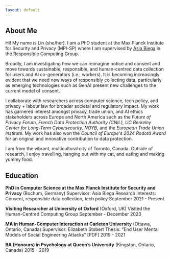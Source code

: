 ```yaml
---
layout: default
---
```


## About Me

Hi! My name is Lin (she/her). I am a PhD student at the Max Planck Institute for Security and Privacy (MPI-SP) where I am supervised by [Asia Biega](https://asiabiega.github.io/) in the Responsible Computing Group. 

Broadly, I am investigating how we can reimagine notice and consent and move towards sustainable, responsible, and human-centred data collection for users and AI co-generators (i.e., workers). It is becoming increasingly evident that we need new ways of responsibly collecting data, particularly as emerging technologies such as GenAI present new challenges to the current model of consent. 

I collaborate with researchers across computer science, tech policy, and privacy + labour law for broader societal and regulatory impact. My work has garnered interest amongst privacy, trade union, and AI ethics stakeholders across Europe and North America such as the _Future of Privacy Forum, French Data Protection Authority (CNIL), UC Berkeley Center for Long-Term Cybersecurity, NOYB_, and the _European Trade Union Institute_. My work has also won the _Council of Europe's 2024 Rodotà Award_ for an original and innovative contribution to data protection.

I am from the vibrant, multicultural city of Toronto, Canada. Outside of research, I enjoy travelling, hanging out with my cat, and eating and making yummy food.

## Education

**PhD in Computer Science at the Max Planck Institute for Security and Privacy** (Bochum, Germany)
Supervisor: Asia Biega
Research Interests: Consent, responsible data collection, tech policy
September 2021 - Present

**Visiting Researcher at University of Oxford** (Oxford, UK)
Visited the Human-Centred Computing Group
September - December 2023

**MA in Human-Computer Interaction at Carleton University** (Ottawa, Ontario, Canada)
Supervisor: Elizabeth Stobert
Thesis: “End User Mental Models of Social Engineering Attacks” [PDF]
2019 - 2021

**BA (Honours) in Psychology at Queen’s University** (Kingston, Ontario, Canada)
2015 - 2019
